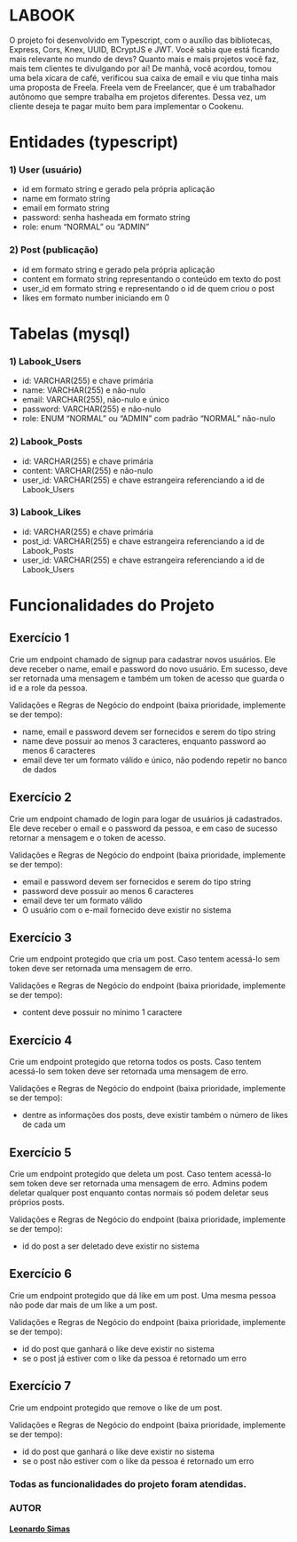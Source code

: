 # LABOOK
O projeto foi desenvolvido em Typescript, com o auxílio das bibliotecas, Express, Cors, Knex, UUID, BCryptJS e JWT.
Você sabia que está ficando mais relevante no mundo de devs? Quanto mais e mais projetos você faz, mais tem clientes te divulgando por aí!
De manhã, você acordou, tomou uma bela xícara de café, verificou sua caixa de email e viu que tinha mais uma proposta de Freela. Freela vem de Freelancer, que é um trabalhador autônomo que sempre trabalha em projetos diferentes. Dessa vez, um cliente deseja te pagar muito bem para implementar o Cookenu.
# Entidades (typescript)

### 1) User (usuário)

- id em formato string e gerado pela própria aplicação
- name em formato string
- email em formato string
- password: senha hasheada em formato string
- role: enum “NORMAL” ou “ADMIN”

### 2) Post (publicação)

- id em formato string e gerado pela própria aplicação
- content em formato string representando o conteúdo em texto do post
- user_id em formato string e representando o id de quem criou o post
- likes em formato number iniciando em 0

# Tabelas (mysql)

### 1) Labook_Users

- id: VARCHAR(255) e chave primária
- name: VARCHAR(255) e não-nulo
- email: VARCHAR(255), não-nulo e único
- password: VARCHAR(255) e não-nulo
- role: ENUM “NORMAL” ou “ADMIN” com padrão “NORMAL” não-nulo

### 2) Labook_Posts

- id: VARCHAR(255) e chave primária
- content: VARCHAR(255) e não-nulo
- user_id: VARCHAR(255) e chave estrangeira referenciando a id de Labook_Users

### 3) Labook_Likes

- id: VARCHAR(255) e chave primária
- post_id: VARCHAR(255) e chave estrangeira referenciando a id de Labook_Posts
- user_id: VARCHAR(255) e chave estrangeira referenciando a id de Labook_Users

# Funcionalidades do Projeto

## Exercício 1

Crie um endpoint chamado de signup para cadastrar novos usuários. Ele deve receber o name, email e password do novo usuário. Em sucesso, deve ser retornada uma mensagem e também um token de acesso que guarda o id e a role da pessoa.

Validações e Regras de Negócio do endpoint (baixa prioridade, implemente se der tempo):

- name, email e password devem ser fornecidos e serem do tipo string
- name deve possuir ao menos 3 caracteres, enquanto password ao menos 6 caracteres
- email deve ter um formato válido e único, não podendo repetir no banco de dados

## Exercício 2

Crie um endpoint chamado de login para logar de usuários já cadastrados. Ele deve receber o email e o password da pessoa, e em caso de sucesso retornar a mensagem e o token de acesso.

Validações e Regras de Negócio do endpoint (baixa prioridade, implemente se der tempo):

- email e password devem ser fornecidos e serem do tipo string
- password deve possuir ao menos 6 caracteres
- email deve ter um formato válido
- O usuário com o e-mail fornecido deve existir no sistema

## Exercício 3

Crie um endpoint protegido que cria um post. Caso tentem acessá-lo sem token deve ser retornada uma mensagem de erro.

Validações e Regras de Negócio do endpoint (baixa prioridade, implemente se der tempo):

- content deve possuir no mínimo 1 caractere

## Exercício 4

Crie um endpoint protegido que retorna todos os posts. Caso tentem acessá-lo sem token deve ser retornada uma mensagem de erro.

Validações e Regras de Negócio do endpoint (baixa prioridade, implemente se der tempo):

- dentre as informações dos posts, deve existir também o número de likes de cada um

## Exercício 5

Crie um endpoint protegido que deleta um post. Caso tentem acessá-lo sem token deve ser retornada uma mensagem de erro. Admins podem deletar qualquer post enquanto contas normais só podem deletar seus próprios posts.

Validações e Regras de Negócio do endpoint (baixa prioridade, implemente se der tempo):

- id do post a ser deletado deve existir no sistema

## Exercício 6

Crie um endpoint protegido que dá like em um post. Uma mesma pessoa não pode dar mais de um like a um post.

Validações e Regras de Negócio do endpoint (baixa prioridade, implemente se der tempo):

- id do post que ganhará o like deve existir no sistema
- se o post já estiver com o like da pessoa é retornado um erro

## Exercício 7

Crie um endpoint protegido que remove o like de um post.

Validações e Regras de Negócio do endpoint (baixa prioridade, implemente se der tempo):

- id do post que ganhará o like deve existir no sistema
- se o post não estiver com o like da pessoa é retornado um erro

### Todas as funcionalidades do projeto foram atendidas.

### **AUTOR**
#### **[Leonardo Simas](https://github.com/leonardosimas)**


